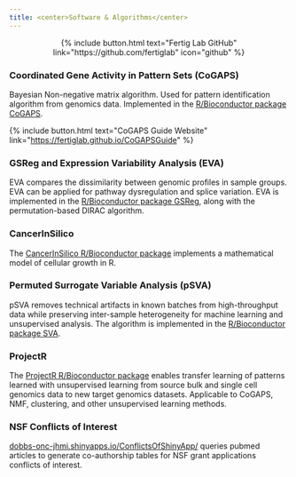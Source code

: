 ```yaml
---
title: <center>Software & Algorithms</center>
---
```


<center>{% include button.html text="Fertig Lab GitHub" link="https://github.com/fertiglab" icon="github" %}</center>

### Coordinated Gene Activity in Pattern Sets (CoGAPS)

Bayesian Non-negative matrix algorithm. Used for pattern identification algorithm from genomics data. Implemented in the <a href="https://www.bioconductor.org/packages/release/bioc/html/CoGAPS.html" target="_blank">R/Bioconductor package CoGAPS</a>.

{% include button.html text="CoGAPS Guide Website" link="https://fertiglab.github.io/CoGAPSGuide" %}

### GSReg and Expression Variability Analysis (EVA)

EVA compares the dissimilarity between genomic profiles in sample groups. EVA can be applied for pathway dysregulation and splice variation. EVA is implemented in the <a href="https://www.bioconductor.org/packages/release/bioc/html/GSReg.html" target="_blank">R/Bioconductor package GSReg</a>, along with the permutation-based DIRAC algorithm.

### CancerInSilico

The <a href="https://bioconductor.org/packages/release/bioc/html/CancerInSilico.html" target="_blank">CancerInSilico R/Bioconductor package</a> implements a mathematical model of cellular growth in R.

### Permuted Surrogate Variable Analysis (pSVA)

pSVA removes technical artifacts in known batches from high-throughput data while preserving inter-sample heterogeneity for machine learning and unsupervised analysis. The algorithm is implemented in the <a href="https://bioconductor.org/packages/release/bioc/html/sva.html" target="_blank">R/Bioconductor package SVA</a>. 

### ProjectR

The <a href="https://www.bioconductor.org/packages/devel/bioc/html/projectR.html" target="_blank">ProjectR R/Bioconductor package</a> enables transfer learning of patterns learned with unsupervised learning from source bulk and single cell genomics data to new target genomics datasets. Applicable to CoGAPS, NMF, clustering, and other unsupervised learning methods.

### NSF Conflicts of Interest

<a href="https://dobbs-onc-jhmi.shinyapps.io/ConflictsOfShinyApp/" target="_blank">dobbs-onc-jhmi.shinyapps.io/ConflictsOfShinyApp/</a> queries pubmed articles to generate co-authorship tables for NSF grant applications conflicts of interest.
